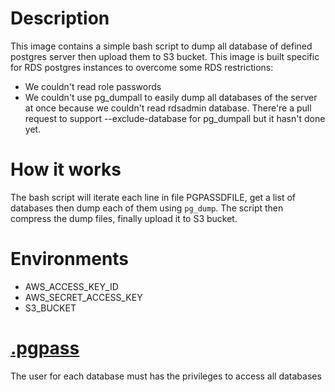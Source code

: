 # Description
This image contains a simple bash script to dump all database of defined postgres server then upload them to S3 bucket.
This image is built specific for RDS postgres instances to overcome some RDS restrictions:
- We couldn't read role passwords
- We couldn't use pg_dumpall to easily dump all databases of the server at once because we couldn't read rdsadmin database. There're a pull request to support --exclude-database for pg_dumpall but it hasn't done yet.

# How it works
The bash script will iterate each line in file PGPASSDFILE, get a list of databases then dump each of them using `pg_dump`.
The script then compress the dump files, finally upload it to S3 bucket.

# Environments
- AWS_ACCESS_KEY_ID
- AWS_SECRET_ACCESS_KEY
- S3_BUCKET

# [.pgpass](https://www.postgresql.org/docs/9.3/libpq-pgpass.html)
The user for each database must has the privileges to access all databases

